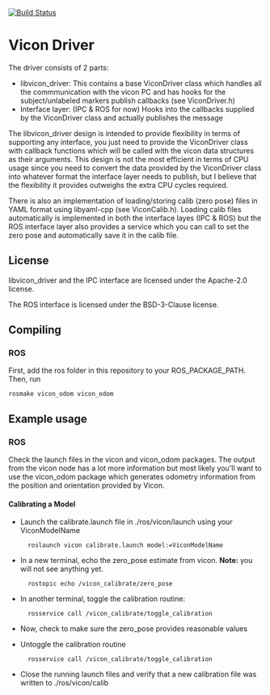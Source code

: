 [![Build Status](https://travis-ci.org/KumarRobotics/vicon.svg?branch=master)](https://travis-ci.org/KumarRobotics/vicon)

# Vicon Driver

The driver consists of 2 parts:

* libvicon\_driver: This contains a base ViconDriver class which handles all the commmunication with the vicon PC and has hooks for the subject/unlabeled markers publish callbacks (see ViconDriver.h)
* Interface layer: (IPC & ROS for now) Hooks into the callbacks supplied by the ViconDriver class and actually publishes the message

The libvicon\_driver design is intended to provide flexibility in terms of supporting any interface, you just need to provide the ViconDriver class with callback functions which will be called with the vicon data structures as their arguments. This design is not the most efficient in terms of CPU usage since you need to convert the data provided by the ViconDriver class into whatever format the interface layer needs to publish, but I believe that the flexibility it provides outweighs the extra CPU cycles required.

There is also an implementation of loading/storing calib (zero pose) files in YAML format using libyaml-cpp (see ViconCalib.h). Loading calib files automatically is implemented in both the interface layes (IPC & ROS) but the ROS interface layer also provides a service which you can call to set the zero pose and automatically save it in the calib file.

## License

libvicon\_driver and the IPC interface are licensed under the Apache-2.0 license.

The ROS interface is licensed under the BSD-3-Clause license.

## Compiling

### ROS
First, add the ros folder in this repository to your ROS\_PACKAGE\_PATH. Then, run

    rosmake vicon_odom vicon_odom

## Example usage

### ROS
Check the launch files in the vicon and vicon\_odom packages. The output from the vicon node has a lot more information but most likely you'll want to use the vicon\_odom package which generates odometry information from the position and orientation provided by Vicon.

#### Calibrating a Model

* Launch the calibrate.launch file in ./ros/vicon/launch using your ViconModelName

        roslaunch vicon calibrate.launch model:=ViconModelName

* In a new terminal, echo the zero\_pose estimate from vicon. **Note:** you will not see anything yet.

        rostopic echo /vicon_calibrate/zero_pose

* In another terminal, toggle the calibration routine:

        rosservice call /vicon_calibrate/toggle_calibration

* Now, check to make sure the zero\_pose provides reasonable values
* Untoggle the calibration routine

        rosservice call /vicon_calibrate/toggle_calibration

* Close the running launch files and verify that a new calibration file was written to ./ros/vicon/calib
